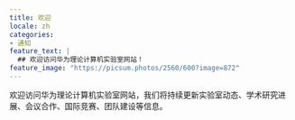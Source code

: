 ```yaml
---
title: 欢迎
locale: zh
categories:
- 通知
feature_text: |
  ## 欢迎访问华为理论计算机实验室网站！
feature_image: "https://picsum.photos/2560/600?image=872"
---
```


欢迎访问华为理论计算机实验室网站，我们将持续更新实验室动态、学术研究进展、会议合作、国际竞赛、团队建设等信息。
